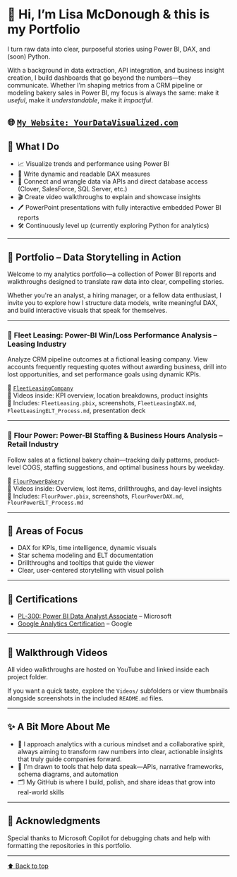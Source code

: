 # 👋 Hi, I’m Lisa McDonough & this is my Portfolio

I turn raw data into clear, purposeful stories using Power BI, DAX, and (soon) Python.

With a background in data extraction, API integration, and business insight creation, I build dashboards that go beyond the numbers—they communicate. Whether I’m shaping metrics from a CRM pipeline or modeling bakery sales in Power BI, my focus is always the same: make it *useful*, make it *understandable*, make it *impactful*.

🌐 [`My Website: YourDataVisualized.com`](https://yourdatavisualized.com/) 
---

## 💼 What I Do

- 📈 Visualize trends and performance using Power BI  
- 🧮 Write dynamic and readable DAX measures  
- 🔌 Connect and wrangle data via APIs and direct database access (Clover, SalesForce, SQL Server, etc.)  
- 🎬 Create video walkthroughs to explain and showcase insights  
- 🖊️ PowerPoint presentations with fully interactive embedded Power BI reports  
- 🛠️ Continuously level up (currently exploring Python for analytics)

---

## 🎯 Portfolio – Data Storytelling in Action

Welcome to my analytics portfolio—a collection of Power BI reports and walkthroughs designed to translate raw data into clear, compelling stories.

Whether you're an analyst, a hiring manager, or a fellow data enthusiast, I invite you to explore how I structure data models, write meaningful DAX, and build interactive visuals that speak for themselves.

---

### 🚗 **Fleet Leasing: Power-BI Win/Loss Performance Analysis – Leasing Industry**  
Analyze CRM pipeline outcomes at a fictional leasing company. View accounts frequently requesting quotes without awarding business, drill into lost opportunities, and set performance goals using dynamic KPIs.

📁 [`FleetLeasingCompany`](https://github.com/lisa-mcdonough/FleetLeasingCompany)  
🎥 Videos inside: KPI overview, location breakdowns, product insights  
📄 Includes: `FleetLeasing.pbix`, screenshots, `FleetLeasingDAX.md`, `FleetLeasingELT_Process.md`, presentation deck

---

### 🧁 **Flour Power: Power-BI Staffing & Business Hours Analysis – Retail Industry**  
Follow sales at a fictional bakery chain—tracking daily patterns, product-level COGS, staffing suggestions, and optimal business hours by weekday.

📁 [`FlourPowerBakery`](https://github.com/lisa-mcdonough/FlourPowerBakery)  
🎥 Videos inside: Overview, lost items, drillthroughs, and day-level insights  
📄 Includes: `FlourPower.pbix`, screenshots, `FlourPowerDAX.md`, `FlourPowerELT_Process.md`

---

## 🧠 Areas of Focus

- DAX for KPIs, time intelligence, dynamic visuals  
- Star schema modeling and ELT documentation  
- Drillthroughs and tooltips that guide the viewer  
- Clear, user-centered storytelling with visual polish

---

## 🏅 Certifications

- [PL-300: Power BI Data Analyst Associate](https://github.com/lisa-mcdonough/lisa-mcdonough/blob/main/Power%20BI%20Data%20Analyst%20Asssociate%20Certificate.pdf) – Microsoft  
- [Google Analytics Certification](https://github.com/lisa-mcdonough/lisa-mcdonough/blob/main/Data%20Analysis%20with%20R%20Certificate.pdf) – Google

---

## 🔗 Walkthrough Videos

All video walkthroughs are hosted on YouTube and linked inside each project folder.

If you want a quick taste, explore the `Videos/` subfolders or view thumbnails alongside screenshots in the included `README.md` files.

---

## ✨ A Bit More About Me

- 🎽 I approach analytics with a curious mindset and a collaborative spirit, always aiming to transform raw numbers into clear, actionable insights that truly guide companies forward. 
- 🧠 I'm drawn to tools that help data speak—APIs, narrative frameworks, schema diagrams, and automation  
- 🗂️ My GitHub is where I build, polish, and share ideas that grow into real-world skills

---

## 🙏 Acknowledgments

Special thanks to Microsoft Copilot for debugging chats and help with formatting the repositories in this portfolio.

---

[⬆️ Back to top](#-hi-im-lisa-mcdonough)
